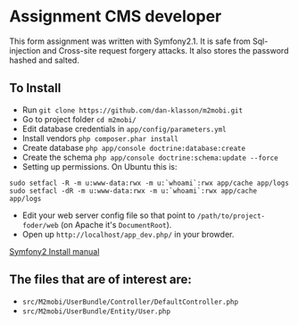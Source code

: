 # Assignment CMS developer

This form assignment was written with Symfony2.1. It is safe from Sql-injection and Cross-site request forgery attacks. It also stores the password hashed and salted.

## To Install

* Run `git clone https://github.com/dan-klasson/m2mobi.git`
* Go to project folder `cd m2mobi/`
* Edit database credentials in `app/config/parameters.yml`
* Install vendors `php composer.phar install`
* Create database `php app/console doctrine:database:create`
* Create the schema `php app/console doctrine:schema:update --force`  
* Setting up permissions. On Ubuntu this is:


```
sudo setfacl -R -m u:www-data:rwx -m u:`whoami`:rwx app/cache app/logs
sudo setfacl -dR -m u:www-data:rwx -m u:`whoami`:rwx app/cache app/logs
```

* Edit your web server config file so that point to `/path/to/project-foder/web` (on Apache it's `DocumentRoot`).
* Open up `http://localhost/app_dev.php/` in your browder.

[Symfony2 Install manual](http://symfony.com/doc/current/book/installation.html)

## The files that are of interest are:
* `src/M2mobi/UserBundle/Controller/DefaultController.php`
* `src/M2mobi/UserBundle/Entity/User.php`
